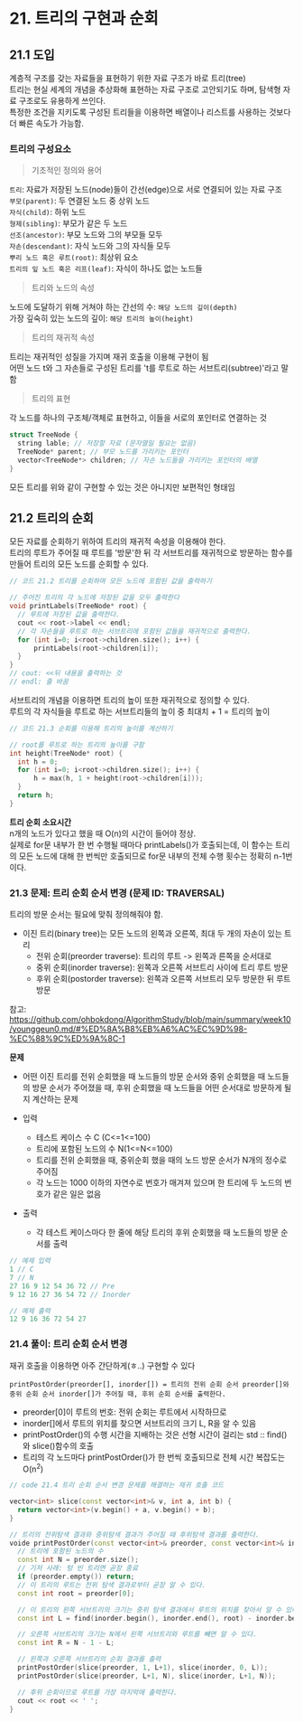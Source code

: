 # 21. 트리의 구현과 순회

## 21.1 도입

계층적 구조를 갖는 자료들을 표현하기 위한 자료 구조가 바로 트리(tree)  
트리는 현실 세계의 개념을 추상화해 표현하는 자료 구조로 고안되기도 하며, 탐색형 자료 구조로도 유용하게 쓰인다.  
특정한 조건을 지키도록 구성된 트리들을 이용하면 배열이나 리스트를 사용하는 것보다 더 빠른 속도가 가능함.

### 트리의 구성요소

> 기초적인 정의와 용어

`트리`: 자료가 저장된 노드(node)들이 간선(edge)으로 서로 연결되어 있는 자료 구조  
`부모(parent)`: 두 연결된 노드 중 상위 노드  
`자식(child)`: 하위 노드  
`형제(sibling)`: 부모가 같은 두 노드  
`선조(ancestor)`: 부모 노드와 그의 부모들 모두  
`자손(descendant)`: 자식 노드와 그의 자식들 모두  
`뿌리 노드 혹은 루트(root)`: 최상위 요소  
`트리의 잎 노드 혹은 리프(leaf)`: 자식이 하나도 없는 노드들

> 트리와 노드의 속성

노드에 도달하기 위해 거쳐야 하는 간선의 수: `해당 노드의 깊이(depth)`  
가장 깊숙히 있는 노드의 깊이: `해당 트리의 높이(height)`

> 트리의 재귀적 속성

트리는 재귀적인 성질을 가지며 재귀 호출을 이용해 구현이 됨  
어떤 노드 t와 그 자손들로 구성된 트리를 't를 루트로 하는 서브트리(subtree)'라고 말함

> 트리의 표현

각 노드를 하나의 구조체/객체로 표현하고, 이들을 서로의 포인터로 연결하는 것

```C++
struct TreeNode {
  string lable; // 저장할 자료 (문자열일 필요는 없음)
  TreeNode* parent; // 부모 노드를 가리키는 포인터
  vector<TreeNode*> children; // 자손 노드들을 가리키는 포인터의 배열
}
```

모든 트리를 위와 같이 구현할 수 있는 것은 아니지만 보편적인 형태임

## 21.2 트리의 순회

모든 자료를 순회하기 위하여 트리의 재귀적 속성을 이용해야 한다.  
트리의 루트가 주어질 때 루트를 '방문'한 뒤 각 서브트리를 재귀적으로 방문하는 함수를 만들어 트리의 모든 노드를 순회할 수 있다.

```C++
// 코드 21.2 트리를 순회하며 모든 노드에 포함된 값을 출력하기

// 주어진 트리의 각 노드에 저장된 값을 모두 출력한다
void printLabels(TreeNode* root) {
  // 루트에 저장된 값을 출력한다.
  cout << root->label << endl;
  // 각 자손들을 루트로 하는 서브트리에 포함된 값들을 재귀적으로 출력한다.
  for (int i=0; i<root->children.size(); i++) {
      printLabels(root->children[i]);
  }
}
// cout: <<뒤 내용을 출력하는 것
// endl: 줄 바꿈
```

서브트리의 개념을 이용하면 트리의 높이 또한 재귀적으로 정의할 수 있다.  
루트의 각 자식들을 루트로 하는 서브트리들의 높이 중 최대치 + 1 = 트리의 높이

```C++
// 코드 21.3 순회를 이용해 트리의 높이를 계산하기

// root를 루트로 하는 트리의 높이를 구함
int height(TreeNode* root) {
  int h = 0;
  for (int i=0; i<root->children.size(); i++) {
      h = max(h, 1 + height(root->children[i]));
  }
  return h;
}
```

**트리 순회 소요시간**  
n개의 노드가 있다고 했을 때 O(n)의 시간이 들어야 정상.  
실제로 for문 내부가 한 번 수행될 때마다 printLabels()가 호출되는데, 이 함수는 트리의 모든 노드에 대해 한 번씩만 호출되므로 for문 내부의 전체 수행 횟수는 정확히 n-1번이다.

### 21.3 문제: 트리 순회 순서 변경 (문제 ID: TRAVERSAL)

트리의 방문 순서는 필요에 맞춰 정의해줘야 함.

- 이진 트리(binary tree)는 모든 노드의 왼쪽과 오른쪽, 최대 두 개의 자손이 있는 트리
  - 전위 순회(preorder traverse): 트리의 루트 -> 왼쪽과 른쪽을 순서대로
  - 중위 순회(inorder traverse): 왼쪽과 오른쪽 서브트리 사이에 트리 루트 방문
  - 후위 순회(postorder traverse): 왼쪽과 오른쪽 서브트리 모두 방문한 뒤 루트 방문

참고: https://github.com/ohbokdong/AlgorithmStudy/blob/main/summary/week10/younggeun0.md/#%ED%8A%B8%EB%A6%AC%EC%9D%98-%EC%88%9C%ED%9A%8C-1

**문제**

- 어떤 이진 트리를 전위 순회했을 때 노드들의 방문 순서와 중위 순회했을 때 노드들의 방문 순서가 주어졌을 때, 후위 순회했을 때 노드들을 어떤 순서대로 방문하게 될지 계산하는 문제

- 입력
  - 테스트 케이스 수 C (C<=1<=100)
  - 트리에 포함된 노드의 수 N(1<=N<=100)
  - 트리를 전위 순회했을 때, 중위순회 했을 때의 노드 방문 순서가 N개의 정수로 주어짐
  - 각 노드는 1000 이하의 자연수로 번호가 매겨져 있으며 한 트리에 두 노드의 번호가 같은 일은 없음
- 출력
  - 각 테스트 케이스마다 한 줄에 해당 트리의 후위 순회했을 때 노드들의 방문 순서를 출력

```c++
// 예제 입력
1 // C
7 // N
27 16 9 12 54 36 72 // Pre
9 12 16 27 36 54 72 // Inorder

// 예제 출력
12 9 16 36 72 54 27
```

### 21.4 풀이: 트리 순회 순서 변경

재귀 호출을 이용하면 아주 간단하게(ㅎ..) 구현할 수 있다

```
printPostOrder(preorder[], inorder[]) = 트리의 전위 순회 순서 preorder[]와 중위 순회 순서 inorder[]가 주어질 때, 후위 순회 순서를 출력한다.
```

- preorder[0]이 루트의 번호: 전위 순회는 루트에서 시작하므로
- inorder[]에서 루트의 위치를 찾으면 서브트리의 크기 L, R을 알 수 있음
- printPostOrder()의 수행 시간을 지배하는 것은 선형 시간이 걸리는 std :: find()와 slice()함수의 호출
- 트리의 각 노드마다 printPostOrder()가 한 번씩 호출되므로 전체 시간 복잡도는 O(n<sup>2</sup>)

```c++
// code 21.4 트리 순회 순서 변경 문제를 해결하는 재귀 호출 코드

vector<int> slice(const vector<int>& v, int a, int b) {
  return vector<int>(v.begin() + a, v.begin() + b);
}

// 트리의 전위탐색 결과와 중위탐색 결과가 주어질 때 후위탐색 결과를 출력한다.
voide printPostOrder(const vector<int>& preorder, const vector<int>& indorer) {
  // 트리에 포함된 노드의 수
  const int N = preorder.size();
  // 기저 사례: 텅 빈 트리면 곧장 종료
  if (preorder.empty()) return;
  // 이 트리의 루트는 전위 탐색 결과로부터 곧장 알 수 있다.
  const int root = preorder[0];

  // 이 트리의 왼쪽 서브트리의 크기는 중위 탐색 결과에서 루트의 위치를 찾아서 알 수 있다.
  const int L = find(inorder.begin(), inorder.end(), root) - inorder.begin();

  // 오른쪽 서브트리의 크기는 N에서 왼쪽 서브트리와 루트를 빼면 알 수 있다.
  const int R = N - 1 - L;

  // 왼쪽과 오른쪽 서브트리의 순회 결과를 출력
  printPostOrder(slice(preorder, 1, L+1), slice(inorder, 0, L));
  printPostOrder(slice(preorder, L+1, N), slice(inorder, L+1, N));

  // 후위 순회이므로 루트를 가장 마지막에 출력한다.
  cout << root << ' ';
}
```
